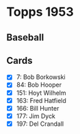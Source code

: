 # Topps 1953 
## Baseball

## Cards

- [x] 7: Bob Borkowski<br>
- [x] 84: Bob Hooper<br>
- [x] 151: Hoyt Wilhelm<br>
- [x] 163: Fred Hatfield<br>
- [x] 166: Bill Hunter<br>
- [x] 177: Jim Dyck<br>
- [x] 197: Del Crandall<br>
